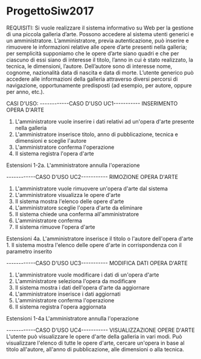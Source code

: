 # ProgettoSiw2017

REQUISITI:
Si vuole realizzare il sistema informativo su Web per la gestione di una piccola galleria d’arte.
Possono accedere al sistema utenti generici e un amministratore.
L’amministratore, previa autenticazione, può inserire e rimuovere le informazioni relative alle
opere d’arte presenti nella galleria; per semplicità supponiamo che le opere d’arte siano quadri
e che per ciascuno di essi siano di interesse il titolo, l’anno in cui è stato realizzato, la tecnica,
le dimensioni, l’autore. Dell’autore sono di interesse nome, cognome, nazionalità data di
nascita e data di morte.
L’utente generico può accedere alle informazioni della galleria attraverso diversi percorsi di
navigazione, opportunamente predisposti (ad esempio, per autore, oppure per anno, etc.).

CASI D'USO:
------------CASO D'USO UC1-----------
INSERIMENTO OPERA D'ARTE
  1.  L'amministratore vuole inserire i dati relativi ad un'opera d'arte presente nella galleria
  2.  L'amministratore inserisce titolo, anno di pubblicazione, tecnica e dimensioni e sceglie l'autore
  3.  L'amministratore conferma l'operazione
  4.  Il sistema registra l'opera d'arte

Estensioni
  1-2a. L'amministratore annulla l'operazione

------------CASO D'USO UC2-----------
RIMOZIONE OPERA D'ARTE
  1.  L'amministratore vuole rimuovere un'opera d'arte dal sistema
  2.  L'amministratore visualizza le opere d'arte
  3.  Il sistema mostra l'elenco delle opere d'arte
  4.  L'amministratore sceglie l'opera d'arte da eliminare
  5.  Il sistema chiede una conferma all'amministratore
  6.  L'amministratore conferma
  7.  Il sistema rimuove l'opera d'arte

Estensioni
  4a. L'amministratore inserisce il titolo o l'autore dell'opera d'arte
    1.  Il sistema mostra l'elenco delle opere d'arte in corrispondenza con il parametro inserito

------------CASO D'USO UC3-----------
MODIFICA DATI OPERA D'ARTE
  1.  L'amministratore vuole modificare i dati di un'opera d'arte
  2.  L'amministratore seleziona l'opera da modificare
  3.  Il sistema mostra i dati dell'opera d'arte da aggiornare
  4.  L'amministratore inserisce i dati aggiornati
  5.  L'amministratore conferma l'operazione
  6.  Il sistema registra l'opera aggiornata

Estensioni
  1-4a  L'amministratore annulla l'operazione

------------CASO D'USO UC4-----------
VISUALIZZAZIONE OPERE D'ARTE
L'utente può visualizzare le opere d'arte della galleria in vari modi.
Può visualizzare l'elenco di tutte le opere d'arte, cercare un'opera in base al titolo
all'autore, all'anno di pubblicazione, alle dimensioni o alla tecnica.




